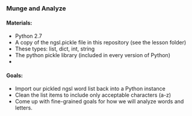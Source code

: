 
### Munge and Analyze


#### Materials:
- Python 2.7
- A copy of the ngsl.pickle file in this repository (see the lesson folder)
- These types: list, dict, int, string
- The python pickle library (included in every version of Python)
- 

#### Goals:
- Import our pickled ngsl word list back into a Python instance
- Clean the list items to include only acceptable characters (a-z)
- Come up with fine-grained goals for how we will analyze words and letters.


